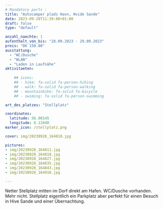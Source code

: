 ```yaml
---
# Mandatory parts :
title: "Autocamper plads Havn, Hvide Sande"
date: 2023-09-28T11:39:08+01:00
draft: false
type: "default"

anzahl_naechte: 1
aufenthalt_von_bis: "28.09.2023 - 29.09.2023"
preis: "DK 150.00"
ausstattung:
  - "WC/Dusche"
  - "WLAN"
  - "Laden in Laufnähe"
aktivitaeten:
  
    ## icons:
    ## - hike: fa-solid fa-person-hiking
    ## - walk: fa-solid fa-person-walking
    ## - mountainbike: fa-solid fa-bicycle
    ## - swiming: fa-solid fa-person-swimming

art_des_platzes: "Stellplatz"

coordinates:
  latitude: 56.00145
  longitude: 8.12840
marker_icon: /stellplatz.png

cover: img/20230928_164818.jpg

pictures: 
- img/20230928_164811.jpg
- img/20230928_164818.jpg
- img/20230928_164827.jpg
- img/20230928_164835.jpg
- img/20230928_164843.jpg
- img/20230928_164910.jpg

---
```

Netter Stellplatz mitten im Dorf direkt am Hafen. WC/Dusche vorhanden. Mehr nicht. Stellplatz eigentlich ein Parkplatz aber perfekt für einen Besuch in Hive Sande und einer Übernachtung.